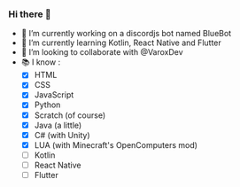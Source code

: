 ### Hi there 👋

- 🔭 I’m currently working on a discordjs bot named BlueBot
- 🌱 I’m currently learning Kotlin, React Native and Flutter
- 👯 I’m looking to collaborate with @VaroxDev
- 📚 I know :
    - [X] HTML
    - [X] CSS
    - [X] JavaScript
    - [X] Python
    - [X] Scratch (of course)
    - [X] Java (a little)
    - [X] C# (with Unity)
    - [X] LUA (with Minecraft's OpenComputers mod)
    - [ ] Kotlin
    - [ ] React Native
    - [ ] Flutter
